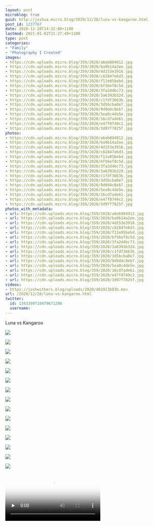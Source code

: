 ```yaml
---
layout: post
microblog: true
guid: http://joshua.micro.blog/2020/12/28/luna-vs-kangaroo.html
post_id: 1237767
date: 2020-12-28T14:32:00+1100
lastmod: 2021-01-02T21:37:49+1100
type: post
categories:
- "Family"
- "Photography I Created"
images:
- https://cdn.uploads.micro.blog/359/2020/a6eb894912.jpg
- https://cdn.uploads.micro.blog/359/2020/ba9b14a2ee.jpg
- https://cdn.uploads.micro.blog/359/2020/4d153e3916.jpg
- https://cdn.uploads.micro.blog/359/2020/c82847e6d3.jpg
- https://cdn.uploads.micro.blog/359/2020/f11e85bebd.jpg
- https://cdn.uploads.micro.blog/359/2020/bf56ef8c5d.jpg
- https://cdn.uploads.micro.blog/359/2020/3fa2d4bc73.jpg
- https://cdn.uploads.micro.blog/359/2020/3a6393b32d.jpg
- https://cdn.uploads.micro.blog/359/2020/c1fdf3663b.jpg
- https://cdn.uploads.micro.blog/359/2020/3d5bcba0e7.jpg
- https://cdn.uploads.micro.blog/359/2020/9d9d4c8eb7.jpg
- https://cdn.uploads.micro.blog/359/2020/5ea0c4de5e.jpg
- https://cdn.uploads.micro.blog/359/2020/16cd7ade61.jpg
- https://cdn.uploads.micro.blog/359/2020/e47f0749c2.jpg
- https://cdn.uploads.micro.blog/359/2020/3d97f7825f.jpg
photos:
- https://cdn.uploads.micro.blog/359/2020/a6eb894912.jpg
- https://cdn.uploads.micro.blog/359/2020/ba9b14a2ee.jpg
- https://cdn.uploads.micro.blog/359/2020/4d153e3916.jpg
- https://cdn.uploads.micro.blog/359/2020/c82847e6d3.jpg
- https://cdn.uploads.micro.blog/359/2020/f11e85bebd.jpg
- https://cdn.uploads.micro.blog/359/2020/bf56ef8c5d.jpg
- https://cdn.uploads.micro.blog/359/2020/3fa2d4bc73.jpg
- https://cdn.uploads.micro.blog/359/2020/3a6393b32d.jpg
- https://cdn.uploads.micro.blog/359/2020/c1fdf3663b.jpg
- https://cdn.uploads.micro.blog/359/2020/3d5bcba0e7.jpg
- https://cdn.uploads.micro.blog/359/2020/9d9d4c8eb7.jpg
- https://cdn.uploads.micro.blog/359/2020/5ea0c4de5e.jpg
- https://cdn.uploads.micro.blog/359/2020/16cd7ade61.jpg
- https://cdn.uploads.micro.blog/359/2020/e47f0749c2.jpg
- https://cdn.uploads.micro.blog/359/2020/3d97f7825f.jpg
photos_with_metadata:
- url: https://cdn.uploads.micro.blog/359/2020/a6eb894912.jpg
- url: https://cdn.uploads.micro.blog/359/2020/ba9b14a2ee.jpg
- url: https://cdn.uploads.micro.blog/359/2020/4d153e3916.jpg
- url: https://cdn.uploads.micro.blog/359/2020/c82847e6d3.jpg
- url: https://cdn.uploads.micro.blog/359/2020/f11e85bebd.jpg
- url: https://cdn.uploads.micro.blog/359/2020/bf56ef8c5d.jpg
- url: https://cdn.uploads.micro.blog/359/2020/3fa2d4bc73.jpg
- url: https://cdn.uploads.micro.blog/359/2020/3a6393b32d.jpg
- url: https://cdn.uploads.micro.blog/359/2020/c1fdf3663b.jpg
- url: https://cdn.uploads.micro.blog/359/2020/3d5bcba0e7.jpg
- url: https://cdn.uploads.micro.blog/359/2020/9d9d4c8eb7.jpg
- url: https://cdn.uploads.micro.blog/359/2020/5ea0c4de5e.jpg
- url: https://cdn.uploads.micro.blog/359/2020/16cd7ade61.jpg
- url: https://cdn.uploads.micro.blog/359/2020/e47f0749c2.jpg
- url: https://cdn.uploads.micro.blog/359/2020/3d97f7825f.jpg
videos:
- https://joshwithers.blog/uploads/2020/402913b83b.mov
url: /2020/12/28/luna-vs-kangaroo.html
twitter:
  id: 1343399718479671296
  username: 
---
```

Luna vs Kangaroo

![](https://joshwithers.blog/uploads/2020/a6eb894912.jpg)

![](https://joshwithers.blog/uploads/2020/ba9b14a2ee.jpg)

![](https://joshwithers.blog/uploads/2020/4d153e3916.jpg)

![](https://joshwithers.blog/uploads/2020/c82847e6d3.jpg)

![](https://joshwithers.blog/uploads/2020/f11e85bebd.jpg)

![](https://joshwithers.blog/uploads/2020/bf56ef8c5d.jpg)

![](https://joshwithers.blog/uploads/2020/3fa2d4bc73.jpg)

![](https://joshwithers.blog/uploads/2020/3a6393b32d.jpg)

![](https://joshwithers.blog/uploads/2020/c1fdf3663b.jpg)

![](https://joshwithers.blog/uploads/2020/3d5bcba0e7.jpg)

![](https://joshwithers.blog/uploads/2020/9d9d4c8eb7.jpg)

![](https://joshwithers.blog/uploads/2020/5ea0c4de5e.jpg)

![](https://joshwithers.blog/uploads/2020/16cd7ade61.jpg)

![](https://joshwithers.blog/uploads/2020/e47f0749c2.jpg)

![](https://joshwithers.blog/uploads/2020/3d97f7825f.jpg)

<video src="https://joshwithers.blog/uploads/2020/402913b83b.mov" controls="controls" playsinline="playsinline" preload="none" poster="https://joshwithers.blog/uploads/2020/c7c0825953.png"></video>
